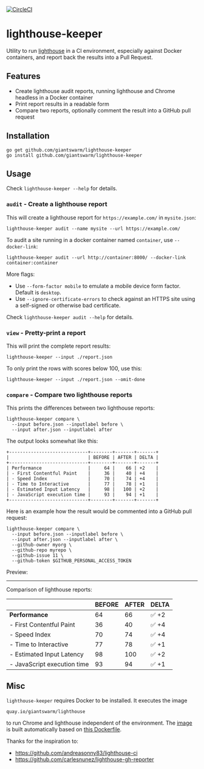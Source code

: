 [![CircleCI](https://circleci.com/gh/giantswarm/lighthouse-keeper.svg?style=shield&circle-token=f1d2933a2c4afd35322007b709700216adbd89f1)](https://circleci.com/gh/giantswarm/lighthouse-keeper)

# lighthouse-keeper

Utility to run [lighthouse](https://github.com/GoogleChrome/lighthouse) in a CI environment,
especially against Docker containers, and report back the results into a Pull Request.

## Features

- Create lighthouse audit reports, running lighthouse and Chrome headless in a Docker container
- Print report results in a readable form
- Compare two reports, optionally comment the result into a GitHub pull request

## Installation

```
go get github.com/giantswarm/lighthouse-keeper
go install github.com/giantswarm/lighthouse-keeper
```

## Usage

Check `lighthouse-keeper --help` for details.

### `audit` - Create a lighthouse report

This will create a lighthouse report for `https://example.com/` in `mysite.json`:

```
lighthouse-keeper audit --name mysite --url https://example.com/
```

To audit a site running in a docker container named `container`, use `--docker-link`:

```
lighthouse-keeper audit --url http://container:8000/ --docker-link container:container
```

More flags:

- Use `--form-factor mobile` to emulate a mobile device form factor. Default is `desktop`.
- Use `--ignore-certificate-errors` to check against an HTTPS site using a self-signed or otherwise bad certificate.

Check `lighthouse-keeper audit --help` for details.

### `view` - Pretty-print a report

This will print the complete report results:

```
lighthouse-keeper --input ./report.json
```

To only print the rows with scores below 100, use this:

```
lighthouse-keeper --input ./report.json --omit-done
```

### `compare` - Compare two lighthouse reports

This prints the differences between two lighthouse reports:

```
lighthouse-keeper compare \
  --input before.json --inputlabel before \
  --input after.json --inputlabel after
```

The output looks somewhat like this:

```
+-----------------------------+--------+-------+-------+
|                             | BEFORE | AFTER | DELTA |
+-----------------------------+--------+-------+-------+
| Performance                 |     64 |    66 | +2    |
| - First Contentful Paint    |     36 |    40 | +4    |
| - Speed Index               |     70 |    74 | +4    |
| - Time to Interactive       |     77 |    78 | +1    |
| - Estimated Input Latency   |     98 |   100 | +2    |
| - JavaScript execution time |     93 |    94 | +1    |
+-----------------------------+--------+-------+-------+
```

Here is an example how the result would be commented into a GitHub pull request:

```
lighthouse-keeper compare \
  --input before.json --inputlabel before \
  --input after.json --inputlabel after \
  --github-owner myorg \
  --github-repo myrepo \
  --github-issue 11 \
  --github-token $GITHUB_PERSONAL_ACCESS_TOKEN
  ```

Preview:

---

Comparison of lighthouse reports:

|                             | BEFORE | AFTER |  DELTA  |
|-----------------------------|--------|-------|---------|
| **Performance**             |     64 |    66 | ✅  +2  |
| - First Contentful Paint    |     36 |    40 | ✅   +4 |
| - Speed Index               |     70 |    74 | ✅   +4 |
| - Time to Interactive       |     77 |    78 | ✅   +1 |
| - Estimated Input Latency   |     98 |   100 | ✅   +2 |
| - JavaScript execution time |     93 |    94 | ✅   +1 |

## Misc

`lighthouse-keeper` requires Docker to be installed. It executes the image

    quay.io/giantswarm/lighthouse

to run Chrome and lighthouse independent of the environment. The [image](https://quay.io/repository/giantswarm/lighthouse?tag=latest&tab=tags) is built
automatically based on
[this Dockerfile](https://github.com/giantswarm/lighthouse/blob/master/Dockerfile).

Thanks for the inspiration to:

- https://github.com/andreasonny83/lighthouse-ci
- https://github.com/carlesnunez/lighthouse-gh-reporter
